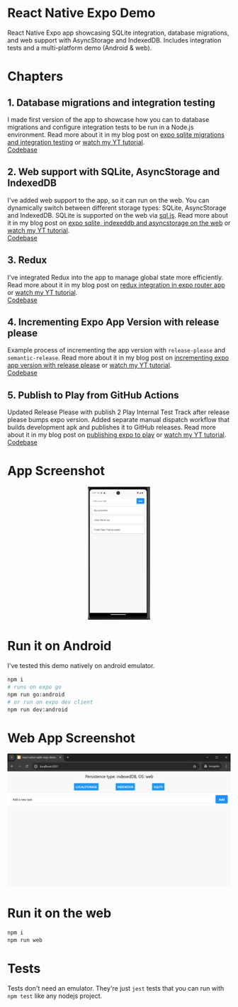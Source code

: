 # React Native Expo Demo

React Native Expo app showcasing SQLite integration, database migrations, and web support with AsyncStorage and IndexedDB. 
Includes integration tests and a multi-platform demo (Android & web).

# Chapters
## 1. Database migrations and integration testing
I made first version of the app to showcase how you can to database migrations 
and configure integration tests to be run in a Node.js environment.
Read more about it in my blog post on [expo sqlite migrations and integration testing](https://www.amarjanica.com/bridging-the-gap-between-expo-sqlite-and-node-js/)
or [watch my YT tutorial](https://youtu.be/5OBi4JtlGfY).  
[Codebase](https://github.com/amarjanica/react-native-sqlite-expo-demo/tree/98c355d5b1fa065a5ec6585273232908edfe50ec)

## 2. Web support with SQLite, AsyncStorage and IndexedDB
I've added web support to the app, so it can run on the web. You can dynamically switch between
different storage types: SQLite, AsyncStorage and IndexedDB. SQLite is supported on the web via
[sql.js](https://github.com/sql-js/sql.js/).
Read more about it in my blog post on [expo sqlite, indexeddb and asyncstorage on the web](https://www.amarjanica.com/expo-sqlite-on-the-web-localstorage-indexeddb-and-sql-js/)
or [watch my YT tutorial](https://youtu.be/JZYXtOgqEbc).  
[Codebase](https://github.com/amarjanica/react-native-sqlite-expo-demo/tree/5dd4a2d046073127a1d9f82e7ebd54c1c1b98f7b)

## 3. Redux
I've integrated Redux into the app to manage global state more efficiently.
Read more about it in my blog post on [redux integration in expo router app](https://www.amarjanica.com/building-a-redux-powered-app-with-expo-sdk-51/)
or [watch my YT tutorial](https://youtu.be/Ez6E6M9yYP8).  
[Codebase](https://github.com/amarjanica/react-native-sqlite-expo-demo/tree/4f472835c33250c5f90a8f44a160bcc55336f4cb)

## 4. Incrementing Expo App Version with release please
Example process of incrementing the app version with `release-please` and `semantic-release`.
Read more about it in my blog post on [incrementing expo app version with release please](https://www.amarjanica.com/automate-expo-app-versioning-with-github-and-release-please/)
or [watch my YT tutorial](https://youtu.be/wN6cd9cd4qc).  
[Codebase](https://github.com/amarjanica/react-native-sqlite-expo-demo/tree/e9f07ad2e04524e76583b183f4b2a1a2569508ba)

## 5. Publish to Play from GitHub Actions
Updated Release Please with publish 2 Play Internal Test Track after release please bumps expo version.
Added separate manual dispatch workflow that builds development apk and publishes it to GitHub releases.
Read more about it in my blog post on [publishing expo to play](https://www.amarjanica.com/publish-expo-app-to-google-play-with-github-actions/)
or [watch my YT tutorial](https://youtu.be/sGjJxSBZMTA).  
[Codebase](https://github.com/amarjanica/react-native-sqlite-expo-demo/tree/5592b948acf113613cc7adb5fa4c3f607e1577e0)


# App Screenshot
<p align="center">
<img src="preview.png" alt="App Screenshot example" height="300"/>
</p>

# Run it on Android
I've tested this demo natively on android emulator.
```sh
npm i
# runs on expo go
npm run go:android
# or run on expo dev client
npm run dev:android
```

# Web App Screenshot
<p align="center">
<img src="preview-web.png" alt="Web app Screenshot example" height="300"/>
</p>

# Run it on the web
```sh
npm i
npm run web
```

# Tests
Tests don't need an emulator. They're just `jest` tests that you can run with `npm test` like any nodejs project.
